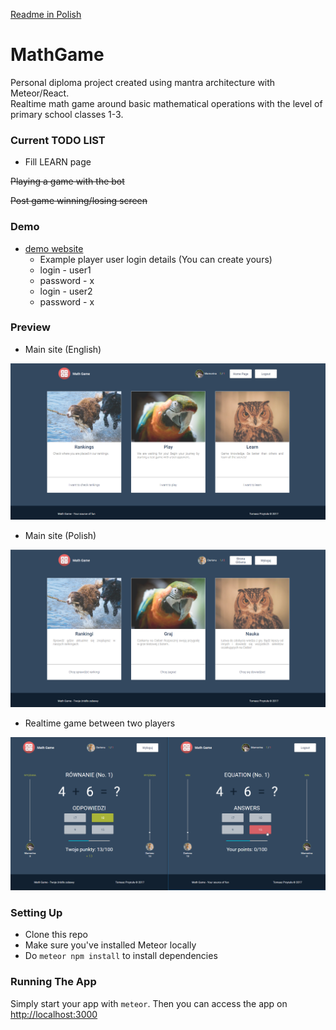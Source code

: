 [Readme in Polish](READMEPL.md)

# MathGame
Personal diploma project created using mantra architecture with Meteor/React.<br>
Realtime math game around basic mathematical operations with the level of primary school classes 1-3.

### Current TODO LIST
- Fill LEARN page

<strike> Playing a game with the bot </strike>

<strike> Post game winning/losing screen</strike>

### Demo
- [demo website](http://darionu.pl:3000)
  * Example player user login details (You can create yours)
  * login - user1
  * password - x
  * login - user2
  * password - x

### Preview

- Main site (English)
<p align="center">
  <img src="public/demo/mainSiteEnglish.png?raw=true" width="700"/>
</p>

- Main site (Polish)
<p align="center">
  <img src="public/demo/mainSitePolish.png?raw=true" width="700"/>
</p>

- Realtime game between two players
<p align="center">
  <img src="public/demo/gamePreview.png?raw=true" width="700"/>
</p>

### Setting Up

* Clone this repo
* Make sure you've installed Meteor locally
* Do `meteor npm install` to install dependencies

### Running The App

Simply start your app with `meteor`.
Then you can access the app on <http://localhost:3000>
